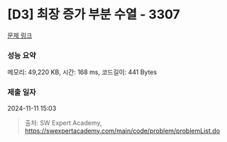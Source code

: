 # [D3] 최장 증가 부분 수열 - 3307 

[문제 링크](https://swexpertacademy.com/main/code/problem/problemDetail.do?contestProbId=AWBOKg-a6l0DFAWr) 

### 성능 요약

메모리: 49,220 KB, 시간: 168 ms, 코드길이: 441 Bytes

### 제출 일자

2024-11-11 15:03



> 출처: SW Expert Academy, https://swexpertacademy.com/main/code/problem/problemList.do